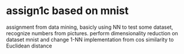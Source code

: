 # assign1c based on mnist
assignment from data mining, basicly using NN to test some dataset, recognize numbers from pictures.
perform dimensionality reduction on dataset mnist and change 1-NN implementation from cos similarity to Euclidean distance
